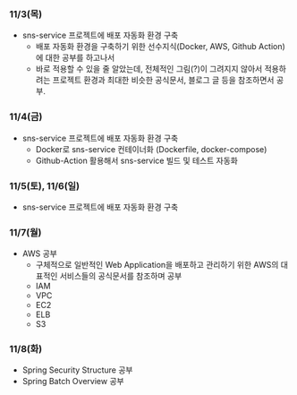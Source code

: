 ### 11/3(목)
- sns-service 프로젝트에 배포 자동화 환경 구축
  - 배포 자동화 환경을 구축하기 위한 선수지식(Docker, AWS, Github Action)에 대한 공부를 하고나서
  - 바로 적용할 수 있을 줄 알았는데, 전체적인 그림(?)이 그려지지 않아서 적용하려는 프로젝트 환경과 최대한 비슷한 공식문서, 블로그 글 등을 참조하면서 공부.
  
### 11/4(금)
- sns-service 프로젝트에 배포 자동화 환경 구축
  - Docker로 sns-service 컨테이너화 (Dockerfile, docker-compose)
  - Github-Action 활용해서 sns-service 빌드 및 테스트 자동화 

### 11/5(토), 11/6(일)
- sns-service 프로젝트에 배포 자동화 환경 구축

### 11/7(월)
- AWS 공부
  - 구체적으로 일반적인 Web Application을 배포하고 관리하기 위한 AWS의 대표적인 서비스들의 공식문서를 참조하며 공부
  - IAM
  - VPC
  - EC2
  - ELB 
  - S3
  
### 11/8(화)
- Spring Security Structure 공부
- Spring Batch Overview 공부
